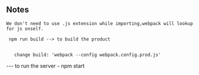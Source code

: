 ## Notes
  `
    We don't need to use .js extension while importing,webpack will lookup for js onself. 
  `

  `` npm run build --> to build the product``

  ``` to run in production mode 
  
     change build: 'webpack --config webpack.config.prod.js'
  ```

  --- to run the server - npm start
